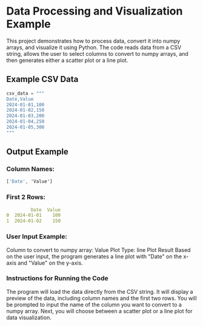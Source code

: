# Data Processing and Visualization Example

This project demonstrates how to process data, convert it into numpy arrays, and visualize it using Python. 
The code reads data from a CSV string, allows the user to select columns to convert to numpy arrays, and then generates either a scatter plot or a line plot.

## Example CSV Data

```python
csv_data = """
Date,Value
2024-01-01,100
2024-01-02,150
2024-01-03,200
2024-01-04,250
2024-01-05,300
"""
```

## Output Example

### Column Names:
```css
['Date', 'Value']
```
### First 2 Rows:
```yaml
         Date  Value
0  2024-01-01    100
1  2024-01-02    150
```

### User Input Example:
Column to convert to numpy array: Value
Plot Type: line
Plot Result
Based on the user input, the program generates a line plot with "Date" on the x-axis and "Value" on the y-axis.

### Instructions for Running the Code
The program will load the data directly from the CSV string.
It will display a preview of the data, including column names and the first two rows.
You will be prompted to input the name of the column you want to convert to a numpy array.
Next, you will choose between a scatter plot or a line plot for data visualization.
